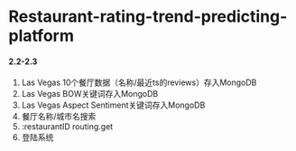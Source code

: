 # Restaurant-rating-trend-predicting-platform

#### 2.2-2.3

1. Las Vegas 10个餐厅数据（名称/最近ts的reviews）存入MongoDB
2. Las Vegas BOW关键词存入MongoDB
3. Las Vegas Aspect Sentiment关键词存入MongoDB
4. 餐厅名称/城市名搜索
5. :restaurantID routing.get
6. 登陆系统
